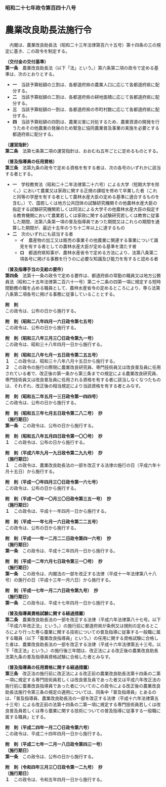 ### 昭和二十七年政令第百四十八号  
# 農業改良助長法施行令  
　内閣は、農業改良助長法（昭和二十三年法律第百六十五号）第十四条の三の規定に基き、この政令を制定する。  
  
**（交付金の交付基準）**  
**第一条**　農業改良助長法（以下「法」という。）第六条第二項の政令で定める基準は、次のとおりとする。  
* **一**　当該予算総額の三割は、各都道府県の農業人口に応じて各都道府県に配分する。  
* **二**　当該予算総額の二割は、各都道府県の耕地面積に応じて各都道府県に配分する。  
* **三**　当該予算総額の一割は、各都道府県の市町村数に応じて各都道府県に配分する。  
* **四**　当該予算総額の四割は、農業災害に対処するため、農業資源の開発を行うためその他農業の発展のため緊急に協同農業普及事業の実施を必要とする都道府県に配分する。  
  
**（運営指針）**  
**第二条**　法第七条第二項の運営指針は、おおむね五年ごとに定めるものとする。  
  
**（普及指導員の任用資格）**  
**第三条**　法第九条の政令で定める資格を有する者は、次の各号のいずれかに該当する者とする。  
* **一**　学校教育法（昭和二十二年法律第二十六号）による大学（短期大学を除く。）において農業又は家政に関する正規の課程を修めて卒業した者（これと同等の学歴を有する者として農林水産大臣の定める基準に適合するものを含む。）で、国若しくは地方公共団体の試験研究機関その他農林水産大臣の指定する試験研究機関若しくは同法による大学その他農林水産大臣の指定する教育機関において農業若しくは家政に関する試験研究若しくは教育に従事した期間、法第八条第一項の普及指導員であつた期間又はこれらの期間を通算した期間が、最近十五年のうち十二年以上に達するもの  
* **二**　次のいずれにも該当する者  
	* **イ**　農産物の加工又は販売の事業その他農業に関連する事業について識見を有する者としての農林水産大臣が定める基準を満たす者  
	* **ロ**　都道府県知事が、農林水産省令で定める方法により、法第八条第二項各号に掲げる事務を行うのに必要な知識及び能力を有すると認める者  
  
**（普及指導手当の支給の要件）**  
**第四条**　法第十一条の政令で定める要件は、都道府県の常勤の職員又は地方公務員法（昭和二十五年法律第二百六十一号）第二十二条の四第一項に規定する短時間勤務の職を占める職員として、農林水産省令の定めるところにより、専ら法第八条第二項各号に掲げる事務に従事していることとする。  
  
**附　則**  
この政令は、公布の日から施行する。  
  
**附　則（昭和二八年四月一六日政令第七五号）**  
この政令は、公布の日から施行する。  
  
**附　則（昭和三八年三月三〇日政令第九一号）**  
この政令は、昭和三十八年四月一日から施行する。  
  
**附　則（昭和三八年七月一五日政令第二五五号）**  
**１**　この政令は、昭和三十八年八月十五日から施行する。  
**２**　この政令の施行の際現に農業改良研究員、専門技術員又は改良普及員に任用されている者で、改正後の第一条から第三条までの規定による農業改良研究員、専門技術員又は改良普及員に任用される資格を有する者に該当しなくなつたものは、それぞれ、改正後の相当規定により当該資格を有する者とみなす。  
  
**附　則（昭和五二年五月一三日政令第一四四号）**  
この政令は、公布の日から施行する。  
  
**附　則（昭和五三年七月五日政令第二八二号）　抄**  
**（施行期日）**  
**第一条**　この政令は、公布の日から施行する。  
  
**附　則（昭和五八年五月四日政令第一〇〇号）　抄**  
**１**　この政令は、公布の日から施行する。  
  
**附　則（平成六年九月一九日政令第二九九号）　抄**  
**（施行期日）**  
**１**　この政令は、農業改良助長法の一部を改正する法律の施行の日（平成六年十月十五日）から施行する。  
  
**附　則（平成一〇年四月三〇日政令第一六七号）**  
この政令は、公布の日から施行する。  
  
**附　則（平成一〇年一〇月三〇日政令第三五一号）　抄**  
**（施行期日）**  
**１**　この政令は、平成十一年四月一日から施行する。  
  
**附　則（平成一一年七月一六日政令第二二五号）**  
この政令は、公布の日から施行する。  
  
**附　則（平成一一年一二月二二日政令第四一六号）　抄**  
**（施行期日）**  
**第一条**　この政令は、平成十二年四月一日から施行する。  
  
**附　則（平成一二年六月七日政令第三一〇号）　抄**  
**（施行期日）**  
**第一条**　この政令は、内閣法の一部を改正する法律（平成十一年法律第八十八号）の施行の日（平成十三年一月六日）から施行する。  
  
**附　則（平成一七年一月二六日政令第九号）　抄**  
**（施行期日）**  
**第一条**　この政令は、平成十七年四月一日から施行する。  
  
**（普及指導員資格試験に関する経過措置）**  
**第二条**　農業改良助長法の一部を改正する法律（平成六年法律第八十七号。以下「平成六年改正法」という。）の施行前に都道府県が条例又は規則の定めるところにより行った専ら蚕業に関する技術についての普及指導に従事する一般職に属する職員（以下「蚕業改良指導員」という。）の任用に関する資格試験に合格した者は、農業改良助長法の一部を改正する法律（平成十六年法律第五十三号。以下「改正法」という。）の施行後三年間は、改正法による改正後の農業改良助長法第九条の普及指導員資格試験に合格した者とみなす。  
  
**（普及指導員の任用資格に関する経過措置）**  
**第三条**　改正法の施行前に改正法による改正前の農業改良助長法第十四条の二第一項に規定する専門技術員若しくは改良普及員であった者又は平成六年改正法の施行前に蚕業改良指導員であった者についてのこの政令による改正後の農業改良助長法施行令第三条の規定の適用については、同条中「普及指導員」とあるのは、「普及指導員、農業改良助長法の一部を改正する法律（平成十六年法律第五十三号）による改正前の法第十四条の二第一項に規定する専門技術員若しくは改良普及員若しくは専ら蚕業に関する技術についての普及指導に従事する一般職に属する職員」とする。  
  
**附　則（平成二四年一月二〇日政令第六号）**  
この政令は、平成二十四年四月一日から施行する。  
  
**附　則（平成二七年一二月一八日政令第四三一号）**  
**（施行期日）**  
**第一条**　この政令は、公布の日から施行する。  
  
**附　則（令和四年三月三〇日政令第一二九号）　抄**  
**（施行期日）**  
**１**　この政令は、令和五年四月一日から施行する。  
  
